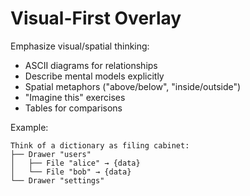 # Visual-First Overlay

Emphasize visual/spatial thinking:
- ASCII diagrams for relationships
- Describe mental models explicitly
- Spatial metaphors ("above/below", "inside/outside")
- "Imagine this" exercises
- Tables for comparisons

Example:
```
Think of a dictionary as filing cabinet:
├── Drawer "users"
│   ├── File "alice" → {data}
│   └── File "bob" → {data}
└── Drawer "settings"
```
